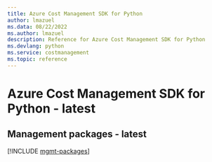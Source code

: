 ```yaml
---
title: Azure Cost Management SDK for Python
author: lmazuel
ms.data: 08/22/2022
ms.author: lmazuel
description: Reference for Azure Cost Management SDK for Python
ms.devlang: python
ms.service: costmanagement
ms.topic: reference
---
```

# Azure Cost Management SDK for Python - latest

## Management packages - latest
[!INCLUDE [mgmt-packages](cost-management-mgmt-index.md)]